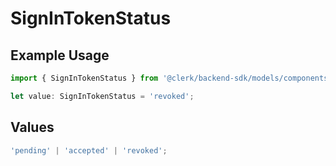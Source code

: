 # SignInTokenStatus

## Example Usage

```typescript
import { SignInTokenStatus } from '@clerk/backend-sdk/models/components';

let value: SignInTokenStatus = 'revoked';
```

## Values

```typescript
'pending' | 'accepted' | 'revoked';
```
